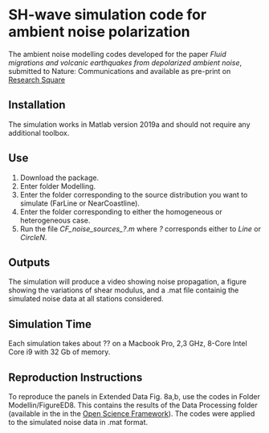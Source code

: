 SH-wave simulation code for ambient noise polarization 
=======
The ambient noise modelling codes developed for the paper *Fluid migrations and volcanic earthquakes from depolarized ambient noise*, submitted to Nature: Communications and available as pre-print on [Research Square](https://www.researchsquare.com/article/rs-470597/v1)

Installation
------------
The simulation works in Matlab version 2019a and should not require any additional toolbox.

**Use** 
------------
1) Download the package.
2) Enter folder Modelling.
3) Enter the folder corresponding to the source distribution you want to simulate (FarLine or NearCoastline).
4) Enter the folder corresponding to either the homogeneous or heterogeneous case.
5) Run the file *CF_noise_sources_?.m* where *?* corresponds either to *Line* or *CircleN*.

**Outputs**
------------
The simulation will produce a video showing noise propagation, a figure showing the variations of shear modulus, and a .mat file containig the simulated noise data at all stations considered.

**Simulation Time**
------------
Each simulation takes about ?? on a Macbook Pro, 2,3 GHz, 8-Core Intel Core i9 with 32 Gb of memory.

**Reproduction Instructions**
------------
To reproduce the panels in Extended Data Fig. 8a,b, use the codes in Folder Modellin/FigureED8. This contains the results of the Data Processing folder (available in the in the [Open Science Framework](https://osf.io/kqtbp/)). The codes were applied to the simulated noise data in .mat format. 
